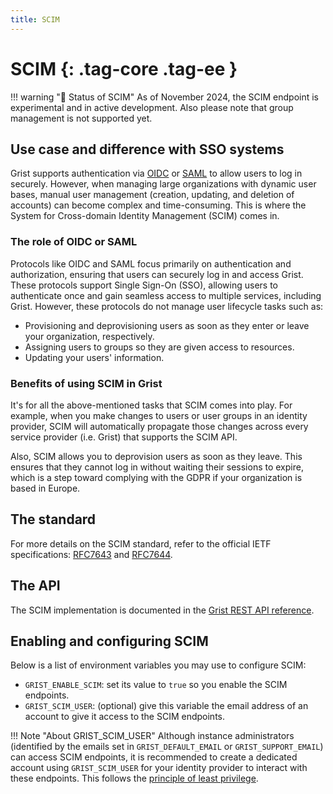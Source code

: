 ```yaml
---
title: SCIM
---
```


SCIM {: .tag-core .tag-ee }
====

!!! warning "🚧 Status of SCIM"
    As of November 2024, the SCIM endpoint is experimental and in active development. Also please note that group management is not supported yet.

## Use case and difference with SSO systems 

Grist supports authentication via [OIDC](oidc.md) or [SAML](saml.md) to allow users to log in securely. However, when managing large organizations with dynamic user bases, manual user management (creation, updating, and deletion of accounts) can become complex and time-consuming. This is where the System for Cross-domain Identity Management (SCIM) comes in.

### The role of OIDC or SAML

Protocols like OIDC and SAML focus primarily on authentication and authorization, ensuring that users can securely log in and access Grist. These protocols support Single Sign-On (SSO), allowing users to authenticate once and gain seamless access to multiple services, including Grist. However, these protocols do not manage user lifecycle tasks such as:

- Provisioning and deprovisioning users as soon as they enter or leave your organization, respectively.
- Assigning users to groups so they are given access to resources.
- Updating your users' information.

### Benefits of using SCIM in Grist

It's for all the above-mentioned tasks that SCIM comes into play. For example, when you make changes to users or user groups in an identity provider, SCIM will automatically propagate those changes across every service provider (i.e. Grist) that supports the SCIM API.

Also, SCIM allows you to deprovision users as soon as they leave. This ensures that they cannot log in without waiting their sessions to expire, which is a step toward complying with the GDPR if your organization is based in Europe.

## The standard

For more details on the SCIM standard, refer to the official IETF specifications: [RFC7643](https://www.rfc-editor.org/rfc/rfc7643) and [RFC7644](https://www.rfc-editor.org/rfc/rfc7644).

## The API

The SCIM implementation is documented in the [Grist REST API reference](/api/#tag/scim).

## Enabling and configuring SCIM

Below is a list of environment variables you may use to configure SCIM:

- `GRIST_ENABLE_SCIM`: set its value to `true` so you enable the SCIM endpoints.
- `GRIST_SCIM_USER`: (optional) give this variable the email address of an account to give it access to the SCIM endpoints.

!!! Note "About GRIST_SCIM_USER"
    Although instance administrators (identified by the emails set in `GRIST_DEFAULT_EMAIL` or `GRIST_SUPPORT_EMAIL`) can access SCIM endpoints, it is recommended to create a dedicated account using `GRIST_SCIM_USER` for your identity provider to interact with these endpoints. This follows the [principle of least privilege](https://en.wikipedia.org/wiki/Principle_of_least_privilege).
